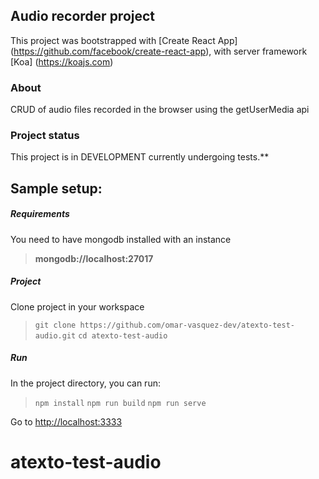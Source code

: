 
## Audio recorder project

This project was bootstrapped with [Create React App] (https://github.com/facebook/create-react-app), with server framework [Koa] (https://koajs.com)

### About
CRUD of audio files recorded in the browser using the getUserMedia api

### Project status
This project is in DEVELOPMENT currently undergoing tests.**

## Sample setup:

##### Requirements

You need to have mongodb installed with an instance 
> **mongodb://localhost:27017**

##### Project

Clone project in your workspace
>`git clone https://github.com/omar-vasquez-dev/atexto-test-audio.git`
>`cd atexto-test-audio`

##### Run

 In the project directory, you can run:
>`npm install`
>`npm run build`
>`npm run serve`

Go to [http://localhost:3333](http://localhost:3333)

# atexto-test-audio
